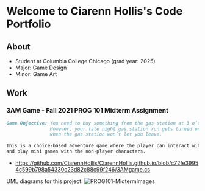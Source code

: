 # Welcome to Ciarenn Hollis's Code Portfolio

## About
- Student at Columbia College Chicago (grad year: 2025)
- Major: Game Design
- Minor: Game Art



## Work

### 3AM Game - Fall 2021 PROG 101 Midterm Assignment
```markdown 
Game Objective: You need to buy something from the gas station at 3 o’clock in the morning. 
                However, your late night gas station run gets turned on its head 
                when the gas station won’t let you leave.
                          
This is a choice-based adventure game where the player can interact with 
and play mini games with the non-player characters.
```
- https://github.com/CiarennHollis/CiarennHollis.github.io/blob/c72fe39954c599b798a54330c23d82c88c99f246/3AMgame.cs

UML diagrams for this project:
![PROG101-MidtermImages](https://user-images.githubusercontent.com/94020137/141184318-69fca03f-ed8a-4dea-a368-bc0532b55a6f.jpg)


## 




